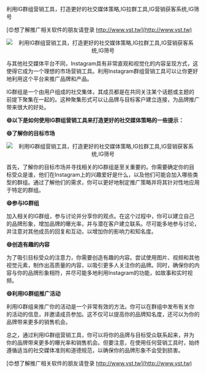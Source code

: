 利用IG群组营销工具，打造更好的社交媒体策略,IG拉群工具,IG营销获客系统,IG筛号

[😍想了解推广相关软件的朋友请登录 http://www.vst.tw](http://www.vst.tw)

 <center><img src="https://vst.tw/MP4/tuiguang/png/7.png" alt="利用IG群组营销工具，打造更好的社交媒体策略,IG拉群工具,IG营销获客系统,IG筛号"></center>

与其他社交媒体平台不同，Instagram具有非常直观和视觉化的内容呈现方式，这使得它成为一个理想的市场营销工具。利用Instagram群组营销工具可以让你更好地利用这个平台来推广品牌和产品。

IG群组是一个由用户组成的社交集体，其成员都是在共同关注某个话题或主题的前提下聚集在一起的。这种聚集形式可以让品牌与目标客户建立连接，为品牌推广带来很大的好处。

**😄以下是如何使用IG群组营销工具来打造更好的社交媒体策略的一些提示：**

**😄了解你的目标市场**

 <center><img src="https://vst.tw/MP4/tuiguang/png/8.png" alt="利用IG群组营销工具，打造更好的社交媒体策略,IG拉群工具,IG营销获客系统,IG筛号"></center>

首先，了解你的目标市场并寻找相关的IG群组是至关重要的。你需要确定你的目标受众是谁，他们在Instagram上的兴趣爱好是什么，以及他们可能会加入哪些类型的群组。通过了解他们的需求，你可以更好地制定推广策略并将其针对性地应用于特定的群组。

**😄参与IG群组**

加入相关的IG群组，参与讨论并分享你的观点。在这个过程中，你可以建立自己的品牌形象，增加品牌的曝光率，并与潜在客户建立联系。尽可能多地参与讨论，并注意对其他成员的回复和互动，以增加你的影响力和知名度。

**😄创造有趣的内容**

为了吸引目标受众的注意力，你需要创造有趣的内容。尝试使用图片、视频和其他视觉元素，制作出高质量的内容，以吸引更多人关注你的品牌。同时，确保你的内容与你的品牌形象相符，并尽可能多地利用Instagram的功能，如故事和实时视频。

**😄利用IG群组推广活动**

利用IG群组来推广你的活动是一个非常有效的方法。你可以在群组中发布有关你的活动的信息，并邀请成员参加。这不仅可以提高你的品牌知名度，还可以为你的品牌带来更多的销售机会。

总之，通过利用IG群组营销工具，你可以将你的品牌与目标受众联系起来，并为你的品牌带来更多的曝光率和销售机会。但要注意，在使用任何营销工具时，始终遵循适当的社交媒体准则和道德规范，以确保你的品牌形象不会受到损害。

[😍想了解推广相关软件的朋友请登录 http://www.vst.tw](http://www.vst.tw)



